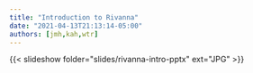 ```yaml
---
title: "Introduction to Rivanna"
date: "2021-04-13T21:13:14-05:00"
authors: [jmh,kah,wtr]
---
```


{{< slideshow folder="slides/rivanna-intro-pptx" ext="JPG" >}}
